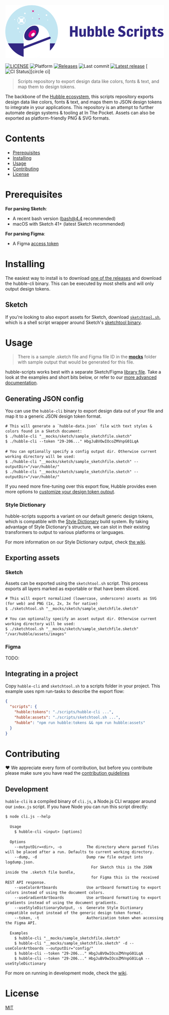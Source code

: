 ![Hubble Scripts logo][logo]

[![LICENSE](https://badgen.net/badge/license/MIT/blue)][license]
![Platform](https://badgen.net/badge/platform/macOS?icon=apple)
[![Releases](https://badgen.net/github/releases/inthepocket/hubble-scripts)][releases]
![Last commit](https://badgen.net/github/last-commit/inthepocket/hubble-scripts)
[![Latest release](https://badgen.net/github/release/inthepocket/hubble-scripts/stable)][latest release]
[![CI Status](https://badgen.net/circleci/inthepocket/hubble-scripts)][circle ci]

> Scripts repository to export design data like colors, fonts & text, and map them to design tokens.

The backbone of the [Hubble ecosystem][hubble homepage], this scripts repository exports design data like colors, fonts & text, and maps them to JSON design tokens to integrate in your applications. This repository is an attempt to further automate design systems & tooling at In The Pocket. Assets can also be exported as platform-friendly PNG & SVG formats.

# Contents

- [Prerequisites](#prerequisites)
- [Installing](#installing)
- [Usage](#usage)
- [Contributing](#contributing)
- [License](#license)

# Prerequisites

__For parsing Sketch__:

- A recent bash version (bash@4.4 recommended)
- macOS with Sketch 41+ (latest Sketch recommended)

__For parsing Figma__:

- A Figma [access token][figma access token]

# Installing

The easiest way to install is to download [one of the releases][releases] and download the hubble-cli binary. This can be executed by most shells and will only output design tokens.

## Sketch

If you're looking to also export assets for Sketch, download [`sketchtool.sh`][sketchtool], which is a shell script wrapper around Sketch's [sketchtool binary][sketchtool docs].

# Usage

> There is a sample .sketch file and Figma file ID in the [__mocks__][mocks] folder with sample output that would be generated for this file.

hubble-scripts works best with a separate Sketch/Figma [library file][sketch library docs]. Take a look at the examples and short bits below, or refer to our [more advanced documentation][wiki].

## Generating JSON config

You can use the `hubble-cli` binary to export design data out of your file and map it to a generic JSON design token format.

```shell
# This will generate a `hubble-data.json` file with text styles & colors found in a Sketch document:
$ ./hubble-cli "__mocks/sketch/sample_sketchfile.sketch"
$ ./hubble-cli --token "29-206..." HbgJuBVOwIOcoZMVnpG01LqA

# You can optionally specify a config output dir. Otherwise current working directory will be used:
$ ./hubble-cli "__mocks/sketch/sample_sketchfile.sketch" --outputDir="/var/hubble/"
$ ./hubble-cli "__mocks/sketch/sample_sketchfile.sketch" --outputDir="/var/hubble/"
```

If you need more fine-tuning over this export flow, Hubble provides even more options to [customize your design token output][hubble-cli options].

### Style Dictionary

hubble-scripts supports a variant on our default generic design tokens, which is compatible with the [Style Dictionary][style dictionary] build system.
By taking advantage of Style Dictionary's structure, we can slot in their existing transformers to output to various platforms or languages.

For more information on our Style Dictionary output, check [the wiki][wiki style dictionary].

## Exporting assets

### Sketch

Assets can be exported using the `sketchtool.sh` script. This process exports all layers marked as exportable or that have been sliced.

```shell
# This will export normalized (lowercase, underscore) assets as SVG (for web) and PNG (1x, 2x, 3x for native)
$ ./sketchtool.sh "__mocks/sketch/sample_sketchfile.sketch"

# You can optionally specify an asset output dir. Otherwise current working directory will be used:
$ ./sketchtool.sh "__mocks/sketch/sample_sketchfile.sketch" "/var/hubble/assets/images"
```

### Figma

TODO:

## Integrating in a project

Copy `hubble-cli` and `sketchtool.sh` to a scripts folder in your project. This example uses npm run-tasks to describe the export flow:

```json
{
  "scripts": {
    "hubble:tokens": "./scripts/hubble-cli ...",
    "hubble:assets": "./scripts/sketchtool.sh ...",
    "hubble": "npm run hubble:tokens && npm run hubble:assets"
  }
}
```

# Contributing

❤ We appreciate every form of contribution, but before you contribute please make sure you have read the [contribution guidelines][contributing]

## Development

`hubble-cli` is a compiled binary of `cli.js`, a Node.js CLI wrapper around our `index.js` script. If you have Node you can run this script directly:

```shell
$ node cli.js --help

  Usage
    $ hubble-cli <input> [options]

  Options
    --outputDir=<dir>, -o           The directory where parsed files will be placed after a run. Defaults to current working directory.
    --dump, -d                      Dump raw file output into logdump.json.
                                      For Sketch this is the JSON inside the .sketch file bundle,
                                      for Figma this is the received REST API response.
    --useColorArtboards             Use artboard formatting to export colors instead of using the document colors.
    --useGradientArtboards          Use artboard formatting to export gradients instead of using the document gradients.
    --useStyleDictionaryOutput, -s  Generate Style Dictionary compatible output instead of the generic design token format.
    --token, -t                     Authorization token when accessing the Figma API.

  Examples
    $ hubble-cli "__mocks/sample_sketchfile.sketch"
    $ hubble-cli "__mocks/sample_sketchfile.sketch" -d --useColorArtboards --outputDir="config/"
    $ hubble-cli --token "29-206..." HbgJuBVOwIOcoZMVnpG01LqA
    $ hubble-cli --token "29-206..." HbgJuBVOwIOcoZMVnpG01LqA --useStyleDictionary
```

For more on running in development mode, check the [wiki].

# License

[MIT][license]

<!-- LINKS -->
[hubble homepage]: https://hubble-design-system.netlify.com

[logo]: https://github.com/inthepocket/hubble-scripts/blob/master/.github/hubble-scripts-banner.png
[license]: https://github.com/inthepocket/hubble-scripts/blob/master/LICENSE
[contributing]: https://github.com/inthepocket/hubble-scripts/blob/master/CONTRIBUTING.md
[releases]: https://github.com/inthepocket/hubble-scripts/releases
[latest release]: https://github.com/inthepocket/hubble-scripts/releases/latest
[wiki]: https://github.com/inthepocket/hubble-scripts/wiki
[hubble-cli options]: https://github.com/inthepocket/hubble-scripts/wiki/Hubble-cli-options
[mocks]: https://github.com/inthepocket/hubble-scripts/blob/master/__mocks__/
[sketchtool]: https://github.com/inthepocket/hubble-scripts/blob/master/sketchtool.sh
[wiki style dictionary]: https://github.com/inthepocket/hubble-scripts/wiki/Exporting-design-tokens#style-dictionary

[travis]: https://travis-ci.org/inthepocket/hubble-scripts
[sketch library docs]: https://sketchapp.com/docs/libraries/
[sketchtool docs]: https://developer.sketchapp.com/guides/sketchtool/
[style dictionary]: https://amzn.github.io/style-dictionary
[figma access token]: https://www.figma.com/developers/api#access-tokens
